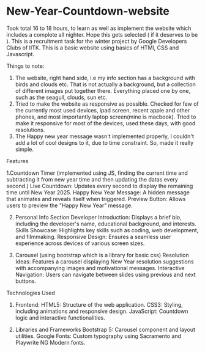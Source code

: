 # New-Year-Countdown-website
Took total 16 to 18 hours, to learn as well as implement the website which includes a complete all nighter. Hope this gets selected ( if it deserves to be ).
This is a recruitment task for the winter project by Google Developers Clubs of IITK. This is a basic website using basics of HTMl, CSS and Javascript.

Things to note:
1. The website, right hand side, i.e my info section has a background with birds and clouds etc. That is not actually a background, but a collection of different images put together there. Everything placed one by one, such as the seagull, clouds, sun etc.
2. Tried to make the website as responsive as possible. Checked for few of the currently most used devices, ipad screen, recent apple and other phones, and most importantly laptop screen(mine is macbook). Tried to make it responsive for most of the devices, used these days, with good resolutions.
3. The Happy new year message wasn't implemented properly, I couldn't add a lot of cool designs to it, due to time constraint. So, made it really simple.
   

Features

1.Countdown Timer (implemented using JS, finding the current time and subtracting it from new year time and then updating the datas every second.)
Live Countdown: Updates every second to display the remaining time until New Year 2025.
Happy New Year Message: A hidden message that animates and reveals itself when triggered.
Preview Button: Allows users to preview the "Happy New Year" message.

2. Personal Info Section
Developer Introduction: Displays a brief bio, including the developer's name, educational background, and interests.
Skills Showcase: Highlights key skills such as coding, web development, and filmmaking.
Responsive Design: Ensures a seamless user experience across devices of various screen sizes.

3. Carousel (using bootstrap which is a library for basic css)
Resolution Ideas: Features a carousel displaying New Year resolution suggestions with accompanying images and motivational messages.
Interactive Navigation: Users can navigate between slides using previous and next buttons.


Technologies Used

1. Frontend:
HTML5: Structure of the web application.
CSS3: Styling, including animations and responsive design.
JavaScript: Countdown logic and interactive functionalities.

2. Libraries and Frameworks
Bootstrap 5: Carousel component and layout utilities.
Google Fonts: Custom typography using Sacramento and Playwrite NG Modern fonts.
